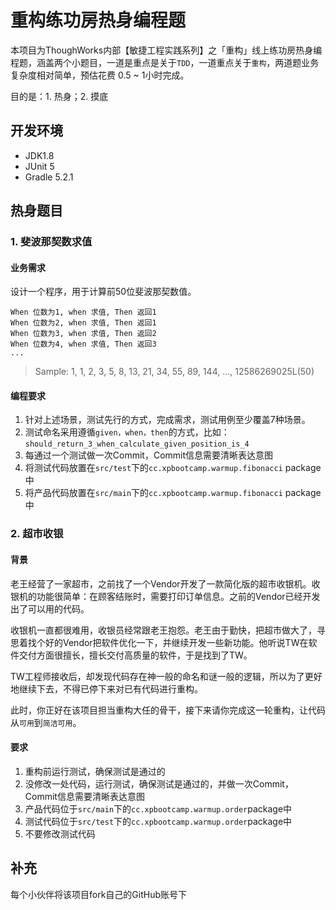 # 重构练功房热身编程题
本项目为ThoughWorks内部【敏捷工程实践系列】之「重构」线上练功房热身编程题，涵盖两个小题目，一道是重点是关于`TDD`，一道重点关于`重构`，两道题业务复杂度相对简单，预估花费 0.5 ~ 1小时完成。

目的是：1. 热身；2. 摸底

## 开发环境
 - JDK1.8
 - JUnit 5
 - Gradle 5.2.1


## 热身题目

### 1. 斐波那契数求值

#### 业务需求
设计一个程序，用于计算前50位斐波那契数值。

```
When 位数为1, when 求值, Then 返回1
When 位数为2, when 求值, Then 返回1
When 位数为3, when 求值, Then 返回2
When 位数为4, when 求值, Then 返回3
...
```

> Sample: 1, 1, 2, 3, 5, 8, 13, 21, 34, 55, 89, 144, ..., 12586269025L(50)


#### 编程要求
1. 针对上述场景，测试先行的方式，完成需求，测试用例至少覆盖7种场景。
2. 测试命名采用遵循`given，when，then`的方式，比如：`should_return_3_when_calculate_given_position_is_4`
3. 每通过一个测试做一次Commit，Commit信息需要清晰表达意图
4. 将测试代码放置在`src/test`下的`cc.xpbootcamp.warmup.fibonacci` package中
5. 将产品代码放置在`src/main`下的`cc.xpbootcamp.warmup.fibonacci` package中


### 2. 超市收银
#### 背景
老王经营了一家超市，之前找了一个Vendor开发了一款简化版的超市收银机。收银机的功能很简单：在顾客结账时，需要打印订单信息。之前的Vendor已经开发出了可以用的代码。


收银机一直都很难用，收银员经常跟老王抱怨。老王由于勤快，把超市做大了，寻思着找个好的Vendor把软件优化一下，并继续开发一些新功能。他听说TW在软件交付方面很擅长，擅长交付高质量的软件，于是找到了TW。

TW工程师接收后，却发现代码存在神一般的命名和谜一般的逻辑，所以为了更好地继续下去，不得已停下来对已有代码进行重构。

此时，你正好在该项目担当重构大任的骨干，接下来请你完成这一轮重构，让代码从`可用`到`简洁可用`。


#### 要求
1. 重构前运行测试，确保测试是通过的
2. 没修改一处代码，运行测试，确保测试是通过的，并做一次Commit，Commit信息需要清晰表达意图
3. 产品代码位于`src/main`下的`cc.xpbootcamp.warmup.order`package中
4. 测试代码位于`src/test`下的`cc.xpbootcamp.warmup.order`package中
5. 不要修改测试代码


## 补充
每个小伙伴将该项目fork自己的GitHub账号下

